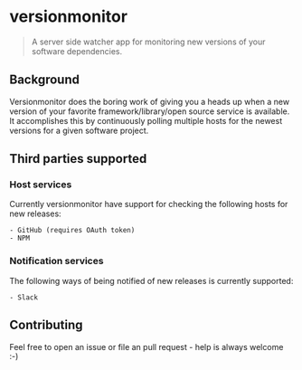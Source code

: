 # versionmonitor

> A server side watcher app for monitoring new versions of your software dependencies.

## Background

Versionmonitor does the boring work of giving you a heads up when a new version of your favorite
framework/library/open source service is available. It accomplishes this by continuously polling
multiple hosts for the newest versions for a given software project.

## Third parties supported
### Host services
Currently versionmonitor have support for checking the following hosts for new releases:
```
- GitHub (requires OAuth token)
- NPM
```

### Notification services
The following ways of being notified of new releases is currently supported:

```
- Slack
```

## Contributing

Feel free to open an issue or file an pull request - help is always welcome :-)
